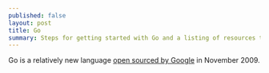 ```yaml
---
published: false
layout: post
title: Go
summary: Steps for getting started with Go and a listing of resources to read and reference.
---
```


Go is a relatively new language [open sourced by Google](http://golang.org/doc/faq#Origins) in November 2009.
